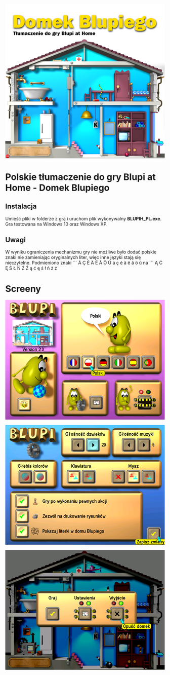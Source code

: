 
![Logo](https://github.com/bayerchemistry/domekblupiego/blob/main/04.png)
<h1>Polskie tłumaczenie do gry Blupi at Home - Domek Blupiego</h1>
<h2>Instalacja</h2>
Umieść pliki w folderze z grą i uruchom plik wykonywalny <b>BLUPIH_PL.exe</b>. Gra testowana na Windows 10 oraz Windows XP.

<h2>Uwagi</h2>
W wyniku ograniczenia mechanizmu gry nie możliwe było dodać polskie znaki nie zamieniając oryginalnych liter, więc inne języki stają się nieczytelne. Podmieniono znaki 
```
Á Ç É Ä Ë Â Ö Ú    á ç é ä ë â ö ú
na
```
Ą Ć Ę Ś Ł Ń Ż Ź    ą ć ę ś ł ń ż ź

<h1>Screeny</h1>

![menu](https://github.com/bayerchemistry/domekblupiego/blob/main/01.png)

![settings](https://github.com/bayerchemistry/domekblupiego/blob/main/02.png)

![quit](https://github.com/bayerchemistry/domekblupiego/blob/main/03.png)
